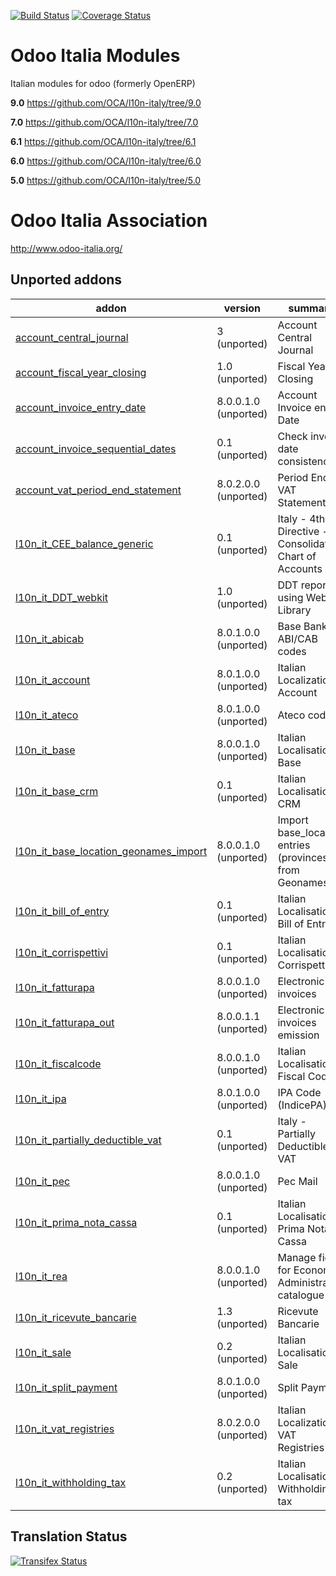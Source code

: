 [![Build Status](https://travis-ci.org/OCA/l10n-italy.svg?branch=9.0)](https://travis-ci.org/OCA/l10n-italy)
[![Coverage Status](https://coveralls.io/repos/OCA/l10n-italy/badge.svg?branch=9.0)](https://coveralls.io/r/OCA/l10n-italy?branch=9.0)

Odoo Italia Modules
===================

Italian modules for odoo (formerly OpenERP)

**9.0** https://github.com/OCA/l10n-italy/tree/9.0

**7.0** https://github.com/OCA/l10n-italy/tree/7.0

**6.1** https://github.com/OCA/l10n-italy/tree/6.1

**6.0** https://github.com/OCA/l10n-italy/tree/6.0

**5.0** https://github.com/OCA/l10n-italy/tree/5.0


Odoo Italia Association
=======================

http://www.odoo-italia.org/

[//]: # (addons)
Unported addons
---------------
addon | version | summary
--- | --- | ---
[account_central_journal](account_central_journal/) | 3 (unported) | Account Central Journal
[account_fiscal_year_closing](account_fiscal_year_closing/) | 1.0 (unported) | Fiscal Year Closing
[account_invoice_entry_date](account_invoice_entry_date/) | 8.0.0.1.0 (unported) | Account Invoice entry Date
[account_invoice_sequential_dates](account_invoice_sequential_dates/) | 0.1 (unported) | Check invoice date consistency
[account_vat_period_end_statement](account_vat_period_end_statement/) | 8.0.2.0.0 (unported) | Period End VAT Statement
[l10n_it_CEE_balance_generic](l10n_it_CEE_balance_generic/) | 0.1 (unported) | Italy - 4th EU Directive - Consolidation Chart of Accounts
[l10n_it_DDT_webkit](l10n_it_DDT_webkit/) | 1.0 (unported) | DDT report using Webkit Library
[l10n_it_abicab](l10n_it_abicab/) | 8.0.1.0.0 (unported) | Base Bank ABI/CAB codes
[l10n_it_account](l10n_it_account/) | 8.0.1.0.0 (unported) | Italian Localization - Account
[l10n_it_ateco](l10n_it_ateco/) | 8.0.1.0.0 (unported) | Ateco codes
[l10n_it_base](l10n_it_base/) | 8.0.0.1.0 (unported) | Italian Localisation - Base
[l10n_it_base_crm](l10n_it_base_crm/) | 0.1 (unported) | Italian Localisation - CRM
[l10n_it_base_location_geonames_import](l10n_it_base_location_geonames_import/) | 8.0.0.1.0 (unported) | Import base_location entries (provinces) from Geonames
[l10n_it_bill_of_entry](l10n_it_bill_of_entry/) | 0.1 (unported) | Italian Localisation - Bill of Entry
[l10n_it_corrispettivi](l10n_it_corrispettivi/) | 0.1 (unported) | Italian Localisation - Corrispettivi
[l10n_it_fatturapa](l10n_it_fatturapa/) | 8.0.0.1.0 (unported) | Electronic invoices
[l10n_it_fatturapa_out](l10n_it_fatturapa_out/) | 8.0.0.1.1 (unported) | Electronic invoices emission
[l10n_it_fiscalcode](l10n_it_fiscalcode/) | 8.0.0.1.0 (unported) | Italian Localisation - Fiscal Code
[l10n_it_ipa](l10n_it_ipa/) | 8.0.1.0.0 (unported) | IPA Code (IndicePA)
[l10n_it_partially_deductible_vat](l10n_it_partially_deductible_vat/) | 0.1 (unported) | Italy - Partially Deductible VAT
[l10n_it_pec](l10n_it_pec/) | 8.0.0.1.0 (unported) | Pec Mail
[l10n_it_prima_nota_cassa](l10n_it_prima_nota_cassa/) | 0.1 (unported) | Italian Localisation - Prima Nota Cassa
[l10n_it_rea](l10n_it_rea/) | 8.0.0.1.0 (unported) | Manage fields for Economic Administrative catalogue
[l10n_it_ricevute_bancarie](l10n_it_ricevute_bancarie/) | 1.3 (unported) | Ricevute Bancarie
[l10n_it_sale](l10n_it_sale/) | 0.2 (unported) | Italian Localisation - Sale
[l10n_it_split_payment](l10n_it_split_payment/) | 8.0.1.0.0 (unported) | Split Payment
[l10n_it_vat_registries](l10n_it_vat_registries/) | 8.0.2.0.0 (unported) | Italian Localization - VAT Registries
[l10n_it_withholding_tax](l10n_it_withholding_tax/) | 0.2 (unported) | Italian Localisation - Withholding tax

[//]: # (end addons)

Translation Status
------------------
[![Transifex Status](https://www.transifex.com/projects/p/OCA-l10n-italy-9-0/chart/image_png)](https://www.transifex.com/projects/p/OCA-l10n-italy-9-0)
